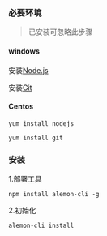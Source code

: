 ### 必要环境

> 已安装可忽略此步骤

#### windows

安装[Node.js](https://nodejs.org)

安装[Git](ttps://git-scm.com)

#### Centos

`yum install nodejs`

`yum install git`

### 安装

1.部署工具

```
npm install alemon-cli -g
```

2.初始化

```
alemon-cli install
```
